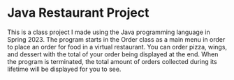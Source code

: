 # Java Restaurant Project
This is a class project I made using the Java programming language in Spring 2023. The program starts in the Order class as a main menu in order to place an order for food in a virtual restaurant. You can order pizza, wings, and dessert with the total of your order being displayed at the end. When the program is terminated, the total amount of orders collected during its lifetime will be displayed for you to see.

